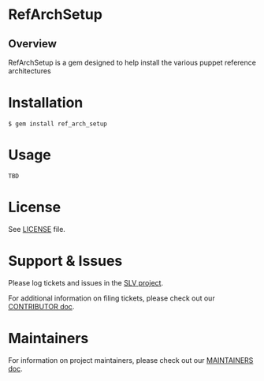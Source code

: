 # RefArchSetup

## Overview

RefArchSetup is a gem designed to help install the various puppet reference architectures

# Installation

    $ gem install ref_arch_setup

# Usage

    TBD

# License

See [LICENSE](LICENSE) file.

# Support & Issues

Please log tickets and issues in the 
[SLV project](https://tickets.puppetlabs.com/projects/SLV/).

For additional information on filing tickets, please check out our
[CONTRIBUTOR doc](CONTRIBUTING.md).

# Maintainers

For information on project maintainers, please check out our
[MAINTAINERS doc](MAINTAINERS.md).
